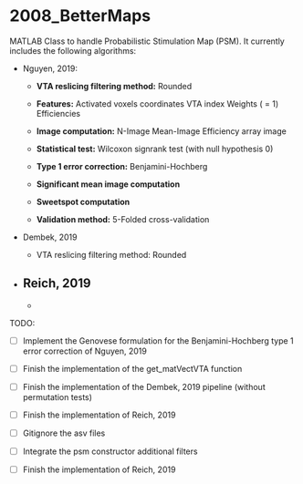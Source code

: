 # 2008_BetterMaps

MATLAB Class to handle Probabilistic Stimulation Map (PSM). It currently includes the following algorithms:

- Nguyen, 2019:
    - **VTA reslicing filtering method:**   Rounded
    - **Features:**                         Activated voxels coordinates
                                            VTA index
                                            Weights ( = 1)
                                            Efficiencies 
    - **Image computation:**                N-Image
                                            Mean-Image
                                            Efficiency array image
    - **Statistical test:**                 Wilcoxon signrank test (with null hypothesis 0)                         
    - **Type 1 error correction:**          Benjamini-Hochberg
    - **Significant mean image computation**
    - **Sweetspot computation** 

    - **Validation method:**                5-Folded cross-validation

- Dembek, 2019
    - VTA reslicing filtering method: Rounded

- Reich, 2019
    - 
    - 

TODO:
- [ ] Implement the Genovese formulation for the Benjamini-Hochberg type 1 error correction of Nguyen, 2019
- [ ] Finish the implementation of the get_matVectVTA function
- [ ] Finish the implementation of the Dembek, 2019 pipeline (without permutation tests)
- [ ] Finish the implementation of Reich, 2019
- [ ] Gitignore the asv files
- [ ] Integrate the psm constructor additional filters
- [ ] Finish the implementation of Reich, 2019
    
